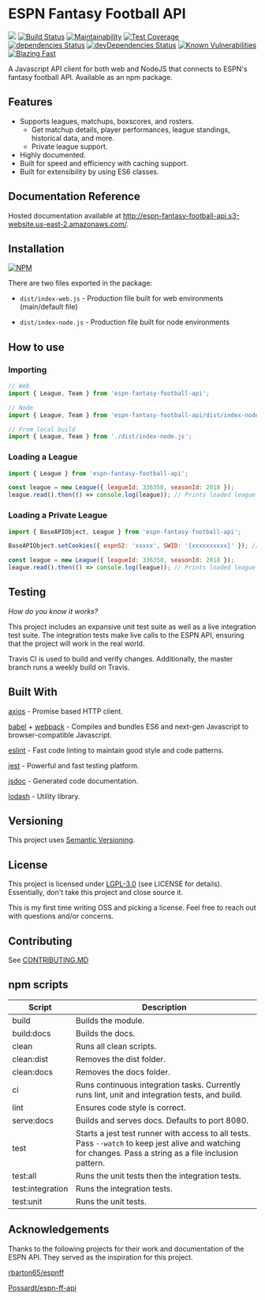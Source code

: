 # ESPN Fantasy Football API
![](https://img.shields.io/npm/v/espn-fantasy-football-api.svg?colorB=deepskyblue) [![Build Status](https://travis-ci.org/mkreiser/ESPN-Fantasy-Football-API.svg?branch=master)](https://travis-ci.org/mkreiser/ESPN-Fantasy-Football-API) [![Maintainability](https://api.codeclimate.com/v1/badges/548bae8930b5efad0418/maintainability)](https://codeclimate.com/github/mkreiser/ESPN-Fantasy-Football-API/maintainability) [![Test Coverage](https://api.codeclimate.com/v1/badges/548bae8930b5efad0418/test_coverage)](https://codeclimate.com/github/mkreiser/ESPN-Fantasy-Football-API/test_coverage) [![dependencies Status](https://david-dm.org/mkreiser/ESPN-Fantasy-Football-API/status.svg)](https://david-dm.org/mkreiser/ESPN-Fantasy-Football-API) [![devDependencies Status](https://david-dm.org/mkreiser/ESPN-Fantasy-Football-API/dev-status.svg)](https://david-dm.org/mkreiser/ESPN-Fantasy-Football-API?type=dev) [![Known Vulnerabilities](https://snyk.io/test/github/mkreiser/ESPN-Fantasy-Football-API/badge.svg?targetFile=package.json)](https://snyk.io/test/github/mkreiser/ESPN-Fantasy-Football-API?targetFile=package.json) [![Blazing Fast](https://img.shields.io/badge/speed-blazing%20%F0%9F%94%A5-brightgreen.svg)](https://twitter.com/acdlite/status/974390255393505280)

A Javascript API client for both web and NodeJS that connects to ESPN's fantasy football API. Available as an npm package.

## Features

* Supports leagues, matchups, boxscores, and rosters.
  * Get matchup details, player performances, league standings, historical data, and more.
  * Private league support.
* Highly documented.
* Built for speed and efficiency with caching support.
* Built for extensibility by using ES6 classes.

## Documentation Reference

Hosted documentation available at http://espn-fantasy-football-api.s3-website.us-east-2.amazonaws.com/.

## Installation

[![NPM](https://nodei.co/npm/espn-fantasy-football-api.png?compact=true)](https://nodei.co/npm/espn-fantasy-football-api/)

There are two files exported in the package:

* `dist/index-web.js` - Production file built for web environments (main/default file)

* `dist/index-node.js` - Production file built for node environments

## How to use

### Importing

```javascript
// Web
import { League, Team } from 'espn-fantasy-football-api';

// Node
import { League, Team } from 'espn-fantasy-football-api/dist/index-node.js';

// From local build
import { League, Team } from './dist/index-node.js';
```

### Loading a League

```javascript
import { League } from 'espn-fantasy-football-api';

const league = new League({ leagueId: 336358, seasonId: 2018 });
league.read().then(() => console.log(league)); // Prints loaded league
```

### Loading a Private League

```javascript
import { BaseAPIObject, League } from 'espn-fantasy-football-api';

BaseAPIObject.setCookies({ espnS2: 'xxxxx', SWID: '{xxxxxxxxxx}' }); // fire and forget

const league = new League({ leagueId: 336358, seasonId: 2018 });
league.read().then(() => console.log(league)); // Prints loaded league
```

## Testing

*How do you know it works?*

This project includes an expansive unit test suite as well as a live integration test suite. The integration tests make live calls to the ESPN API, ensuring that the project will work in the real world.

Travis CI is used to build and verify changes. Additionally, the master branch runs a weekly build on Travis.

## Built With

[axios](https://github.com/axios/axios) - Promise based HTTP client.

[babel](https://github.com/babel/babel) + [webpack](https://github.com/webpack/webpack) - Compiles and bundles ES6 and next-gen Javascript to browser-compatible Javascript.

[eslint](https://github.com/eslint/eslint) - Fast code linting to maintain good style and code patterns.

[jest](https://github.com/facebook/jest) - Powerful and fast testing platform.

[jsdoc](https://github.com/jsdoc3/jsdoc) - Generated code documentation.

[lodash](https://github.com/lodash/lodash) - Utility library.

## Versioning

This project uses [Semantic Versioning](https://semver.org/).

## License

This project is licensed under [LGPL-3.0](https://choosealicense.com/licenses/lgpl-3.0/) (see LICENSE for details). Essentially, don't take this project and close source it.

This is my first time writing OSS and picking a license. Feel free to reach out with questions and/or concerns.


## Contributing

See [CONTRIBUTING.MD](https://github.com/mkreiser/ESPN-Fantasy-Football-API/blob/master/CONTRIBUTING.md)

## npm scripts

| Script           | Description                                                  |
| ---------------- | ------------------------------------------------------------ |
| build            | Builds the module.                                           |
| build:docs       | Builds the docs.                                             |
| clean            | Runs all clean scripts.                                      |
| clean:dist       | Removes the dist folder.                                     |
| clean:docs       | Removes the docs folder.                                     |
| ci               | Runs continuous integration tasks. Currently runs lint, unit and integration tests, and build. |
| lint             | Ensures code style is correct.                               |
| serve:docs       | Builds and serves docs. Defaults to port 8080.               |
| test             | Starts a jest test runner with access to all tests. Pass `--watch` to keep jest alive and watching for changes. Pass a string as a file inclusion pattern. |
| test:all         | Runs the unit tests then the integration tests.              |
| test:integration | Runs the integration tests.                                  |
| test:unit        | Runs the unit tests.                                         |

## Acknowledgements

Thanks to the following projects for their work and documentation of the ESPN API. They served as the inspiration for this project.

[rbarton65/espnff](https://github.com/rbarton65/espnff)

[Possardt/espn-ff-api](https://github.com/Possardt/espn-ff-api)
